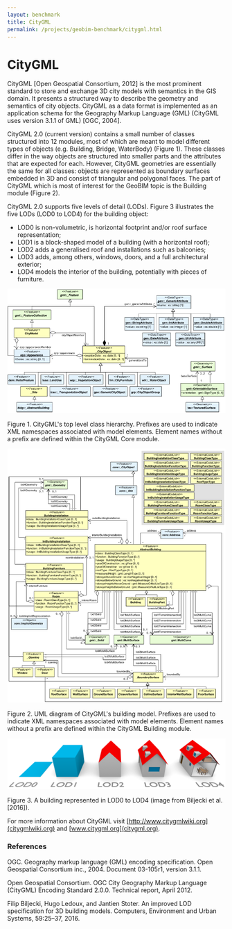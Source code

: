 ```yaml
---
layout: benchmark
title: CityGML
permalink: /projects/geobim-benchmark/citygml.html
---
```


<h1>CityGML</h1>

CityGML [Open Geospatial Consortium, 2012] is the most prominent standard to store and exchange 3D city models with semantics in the GIS domain. It presents a structured way to describe the geometry and semantics of city objects. CityGML as a data format is implemented as an application schema for the Geography Markup Language (GML) (CityGML uses version 3.1.1 of GML) [OGC, 2004].

CityGML 2.0 (current version) contains a small number of classes structured into 12 modules, most of which are meant to model different types of objects (e.g. Building, Bridge, WaterBody) (Figure 1). These classes differ in the way objects are structured into smaller parts and the attributes that are expected for each. However, CityGML geometries are essentially the same for all classes: objects are represented as boundary surfaces embedded in 3D and consist of triangular and polygonal faces. The part of CityGML which is most of interest for the GeoBIM topic is the Building module (Figure 2).

CityGML 2.0 supports five levels of detail (LODs). Figure 3 illustrates the five LODs (LOD0 to LOD4) for the building object:

<ul>
	<li>LOD0 is non-volumetric, is horizontal footprint and/or roof surface representation;</li>
	<li>LOD1 is a block-shaped model of a building (with a horizontal roof);</li>
	<li>LOD2 adds a generalised roof and installations such as balconies;</li>
	<li>LOD3 adds, among others, windows, doors, and a full architectural exterior;</li>
	<li>LOD4 models the interior of the building, potentially with pieces of furniture.</li>
</ul>

<div class="row">
	<div class="col-md-12">
		<img class="img-responsive" src="img/citygml1.svg" />
	</div>
</div>

Figure 1. CityGML's top level class hierarchy. Prefixes are used to indicate XML namespaces associated with model elements. Element names without a prefix are defined within the CityGML Core module.

<div class="row">
	<div class="col-md-12">
		<img class="img-responsive" src="img/citygml2.svg" />
	</div>
</div>

Figure 2. UML diagram of CityGML's building model. Prefixes are used to indicate XML namespaces associated with model elements. Element names without a prefix are defined within the CityGML Building module.

<div class="row">
	<div class="col-md-12">
		<img class="img-responsive" src="img/citygml3.png" />
	</div>
</div>

Figure 3. A building represented in LOD0 to LOD4 (image from Biljecki et al. [2016]).

For more information about CityGML visit [http://www.citygmlwiki.org](citygmlwiki.org) and [www.citygml.org](citygml.org).

### References

OGC. Geography markup language (GML) encoding specification. Open Geospatial Consortium inc., 2004. Document 03-105r1, version 3.1.1. 

Open Geospatial Consortium. OGC City Geography Markup Language (CityGML) Encoding Standard 2.0.0. Technical report, April 2012. 

Filip Biljecki, Hugo Ledoux, and Jantien Stoter. An improved LOD specification for 3D building models. Computers, Environment and Urban Systems, 59:25–37, 2016. 
